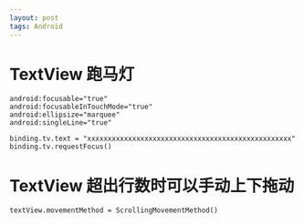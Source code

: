 ```yaml
---
layout: post
tags: Android
---
```


# TextView 跑马灯

```
android:focusable="true"
android:focusableInTouchMode="true"
android:ellipsize="marquee"
android:singleLine="true"
```

```
binding.tv.text = "xxxxxxxxxxxxxxxxxxxxxxxxxxxxxxxxxxxxxxxxxxxxxxxxxx"
binding.tv.requestFocus()
```


# TextView 超出行数时可以手动上下拖动

```
textView.movementMethod = ScrollingMovementMethod()
```

